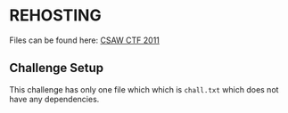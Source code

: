 # REHOSTING

Files can be found here: [CSAW CTF 2011](https://shell-storm.org/repo/CTF/CSAW-2011/Crypto/Crypto9%20-%20300%20Points/)

## Challenge Setup
This challenge has only one file which which is `chall.txt` which does not have any dependencies.